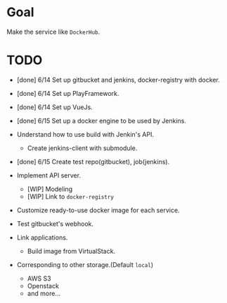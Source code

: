 # Goal

Make the service like `DockerHub`.

# TODO

- [done] 6/14 Set up gitbucket and jenkins, docker-registry with docker.
- [done] 6/14 Set up PlayFramework.
- [done] 6/14 Set up VueJs.
- [done] 6/15 Set up a docker engine to be used by Jenkins.
- Understand how to use build with Jenkin's API.
    - Create jenkins-client with submodule.
- [done] 6/15 Create test repo(gitbucket), job(jenkins).
- Implement API server.
    - [WIP] Modeling 
    - [WIP] Link to `docker-registry`
- Customize ready-to-use docker image for each service. 
- Test gitbucket's webhook.
- Link applications.
    - Build image from VirtualStack.

- Corresponding to other storage.(Default `local`)
    - AWS S3
    - Openstack
    - and more...